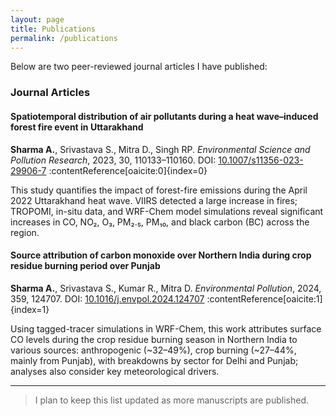 ```yaml
---
layout: page
title: Publications
permalink: /publications
---
```


Below are two peer-reviewed journal articles I have published:

### Journal Articles

#### Spatiotemporal distribution of air pollutants during a heat wave–induced forest fire event in Uttarakhand  
**Sharma A.**, Srivastava S., Mitra D., Singh RP. *Environmental Science and Pollution Research*, 2023, 30, 110133–110160. DOI: [10.1007/s11356-023-29906-7](https://doi.org/10.1007/s11356-023-29906-7) :contentReference[oaicite:0]{index=0}

This study quantifies the impact of forest-fire emissions during the April 2022 Uttarakhand heat wave. VIIRS detected a large increase in fires; TROPOMI, in-situ data, and WRF-Chem model simulations reveal significant increases in CO, NO₂, O₃, PM₂.₅, PM₁₀, and black carbon (BC) across the region.

#### Source attribution of carbon monoxide over Northern India during crop residue burning period over Punjab  
**Sharma A.**, Srivastava S., Kumar R., Mitra D. *Environmental Pollution*, 2024, 359, 124707. DOI: [10.1016/j.envpol.2024.124707](https://doi.org/10.1016/j.envpol.2024.124707) :contentReference[oaicite:1]{index=1}

Using tagged-tracer simulations in WRF-Chem, this work attributes surface CO levels during the crop residue burning season in Northern India to various sources: anthropogenic (~32–49%), crop burning (~27–44%, mainly from Punjab), with breakdowns by sector for Delhi and Punjab; analyses also consider key meteorological drivers.

---

> I plan to keep this list updated as more manuscripts are published.
